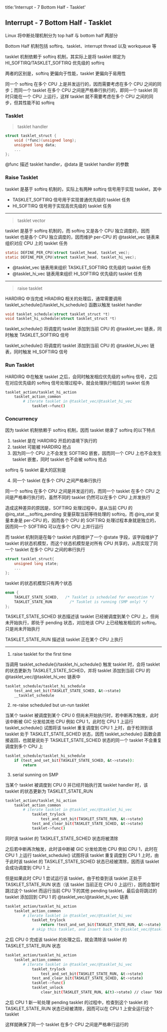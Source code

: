 title:'Interrupt - 7 Bottom Half - Tasklet'
## Interrupt - 7 Bottom Half - Tasklet

Linux 将中断处理机制分为 top half 与 bottom half 两部分

Bottom Half 机制包括 softirq、tasklet、interrupt thread 以及 workqueue 等

tasklet 机制依赖于 softirq 机制，其实际上是将 tasklet 绑定为 HI_SOFTIRQ/TASKLET_SOFTIRQ 优先级的 softirq

两者的区别是，softirq 更偏向于性能，tasklet 更偏向于易用性

同一个 softirq 在多个 CPU 上是并发运行的，因而需要考虑在多个 CPU 之间的同步；而同一个 tasklet 在多个 CPU 之间是严格串行执行的，即同一个 tasklet 同时只能在一个 CPU 上运行，这样 tasklet 就不需要考虑在多个 CPU 之间的同步，但其性能不如 softirq


### Tasklet

> tasklet handler

```c
struct tasklet_struct {
	void (*func)(unsigned long);
	unsigned long data;
	...
};
```

@func 描述 tasklet handler，@data 是 tasklet handler 的参数


### Raise Tasklet

tasklet 是基于 softirq 机制的，实际上有两种 softirq 信号用于实现 tasklet，其中

- TASKLET_SOFTIRQ 信号用于实现普通优先级的 tasklet 任务
- HI_SOFTIRQ 信号用于实现高优先级的 tasklet 任务

---

> tasklet vector

tasklet 是基于 softirq 机制的，而 softirq 又是各个 CPU 独立调度的，因而 tasklet 也是各个 CPU 独立调度的，因而维护 per-CPU 的 @tasklet_vec 链表来组织对应 CPU 上的 tasklet 任务

```c
static DEFINE_PER_CPU(struct tasklet_head, tasklet_vec);
static DEFINE_PER_CPU(struct tasklet_head, tasklet_hi_vec);
```

- @tasklet_vec 链表用来组织 TASKLET_SOFTIRQ 优先级的 tasklet 任务
- @tasklet_hi_vec 链表用来组织 HI_SOFTIRQ 优先级的 tasklet 任务


---

> raise tasklet

HARDIRQ 中当完成 HRADIRQ 相关的处理后，通常需要调用 tasklet_schedule()/tasklet_hi_schedule() 函数以触发 tasklet handler

```c
void tasklet_schedule(struct tasklet_struct *t)
void tasklet_hi_schedule(struct tasklet_struct *t)
```

tasklet_schedule() 将调度的 tasklet 添加到当前 CPU 的 @tasklet_vec 链表，同时触发 TASKLET_SOFTIRQ 信号

tasklet_schedule() 将调度的 tasklet 添加到当前 CPU 的 @tasklet_hi_vec 链表，同时触发 HI_SOFTIRQ 信号


### Run Tasklet

HARDIRQ 中在触发 tasklet 之后，会同时触发相应优先级的 softirq 信号，之后在对应优先级的 softirq 信号处理过程中，就会处理执行相应的 tasklet 任务


```sh
tasklet_action/tasklet_hi_action
    tasklet_action_common
        # iterate tasklet in @tasklet_vec/@tasklet_hi_vec
            tasklet->func()
```


### Concurrency

因为 tasklet 机制依赖于 softirq 机制，因而 tasklet 继承了 softirq 的以下特点

1. tasklet 是在 HARDIRQ 开启的语境下执行的
2. tasklet 可能被 HARDIRQ 抢占
3. 因为同一个 CPU 上不会发生 SOFTIRQ 嵌套，因而同一个 CPU 上也不会发生 tasklet 嵌套，同时 tasklet 也不会被 softirq 抢占


softirq 与 tasklet 最大的区别是

4. 同一个 tasklet 在多个 CPU 之间严格串行执行

同一个 softirq 在多个 CPU 之间是并发运行的，而同一个 tasklet 在多个 CPU 之间是严格串行执行的，虽然不同的 tasklet 仍然可以在多个 CPU 上并发执行


造成这种差异的原因是，SOFTIRQ 处理过程中，是从当前 CPU 的 @irq_stat.__softirq_pending 变量获取当前等待处理的 softirq，而 @irq_stat 变量本身是 per-CPU 的，因而各个 CPU 的 SOFTIRQ 处理过程本身就是独立的，因而同一个 SOFTIRQ 可以在多个 CPU 上并行运行

而 tasklet 机制则是在每个 tasklet 内部维护了一个 @state 字段，该字段维护了 tasklet 的状态机模型，而这个状态机模型是对所有 CPU 共享的，从而实现了同一个 tasklet 在多个 CPU 之间的串行执行

```c
struct tasklet_struct{
	unsigned long state;
	...
};
```

tasklet 的状态机模型只有两个状态

```c
enum {
	TASKLET_STATE_SCHED,   /* Tasklet is scheduled for execution */
	TASKLET_STATE_RUN	     /* Tasklet is running (SMP only) */
};
```

TASKLET_STATE_SCHED 状态描述该 tasklet 已经被调度到某个 CPU 上，但尚未开始执行，即处于 pending 状态，对应地该 CPU 上已经触发相应的 softirq，只是尚未开始执行

TASKLET_STATE_RUN 描述该 tasklet 正在某个 CPU 上执行

----

1. raise tasklet for the first time

当调用 tasklet_schedule()/tasklet_hi_schedule() 触发 tasklet 时，会将 tasklet 的状态更新为 TASKLET_STATE_SCHED，并将 tasklet 添加到当前 CPU 的 @tasklet_vec/@tasklet_hi_vec 链表中

```sh
tasklet_schedule/tasklet_hi_schedule
    test_and_set_bit(TASKLET_STATE_SCHED, &t->state)
    __tasklet_schedule
```


2. re-raise scheduled but un-run tasklet

当某个 tasklet 被调度到某个 CPU 0 但尚未开始执行时，若中断再次触发，此时该中断被 GIC 分发给其他 CPU 例如 CPU 1，此时在 CPU 1 上运行 tasklet_schedule() 试图将该 tasklet 重复调度到 CPU 1 上时，由于检测到该 tasklet 处于 TASKLET_STATE_SCHED 状态，因而 tasklet_schedule() 函数会直接返回，也就是说处于 TASKLET_STATE_SCHED 状态的同一个 tasklet 不会重复调度到多个 CPU 上

```sh
tasklet_schedule/tasklet_hi_schedule
    if (test_and_set_bit(TASKLET_STATE_SCHED, &t->state)):
        return
```


3. serial sunning on SMP

当某个 tasklet 被调度到 CPU 0 并已经开始执行其 tasklet handler 时，该 tasklet 的状态更新为 TASKLET_STATE_RUN

```sh
tasklet_action/tasklet_hi_action
    tasklet_action_common
        # iterate tasklet in @tasklet_vec/@tasklet_hi_vec
            tasklet_trylock
                test_and_set_bit(TASKLET_STATE_RUN, &t->state)
            test_and_clear_bit(TASKLET_STATE_SCHED, &t->state)
            tasklet->func()
```

同时该 tasklet 的 TASKLET_STATE_SCHED 状态将被清除


之后若中断再次触发，此时该中断被 GIC 分发给其他 CPU 例如 CPU 1，此时在 CPU 1 上运行 tasklet_schedule() 试图将该 tasklet 重复调度到 CPU 1 上时，由于此时该 tasklet 的 TASKLET_STATE_SCHED 状态已经被清除，因而该 tasklet 会成功调度到 CPU 1 上


但是如果此时 CPU 1 尝试运行该 tasklet，由于检查到该 tasklet 正处于 TASKLET_STATE_RUN 状态（该 tasklet 当前正在 CPU 0 上运行），因而会暂时跳过这个 tasklet 而运行当前 CPU 下的其他 pending tasklet，最后会将跳过的 tasklet 添加回到 CPU 1 的 @tasklet_vec/@tasklet_hi_vec 链表

```sh
tasklet_action/tasklet_hi_action
    tasklet_action_common
        # iterate tasklet in @tasklet_vec/@tasklet_hi_vec
            tasklet_trylock
                return !test_and_set_bit(TASKLET_STATE_RUN, &t->state) // return false
            # skip this tasklet, and insert back to @tasklet_vec/@tasklet_hi_vec
```


之后 CPU 0 完成该 tasklet 的处理之后，就会清除该 tasklet 的 TASKLET_STATE_RUN 状态

```sh
tasklet_action/tasklet_hi_action
    tasklet_action_common
        # iterate tasklet in @tasklet_vec/@tasklet_hi_vec
            tasklet_trylock
                test_and_set_bit(TASKLET_STATE_RUN, &t->state)
            test_and_clear_bit(TASKLET_STATE_SCHED, &t->state)
            tasklet->func()
            tasklet_unlock
                clear_bit(TASKLET_STATE_RUN, &(t)->state) // clear TASKLET_STATE_RUN
```


之后 CPU 1 新一轮处理 pending tasklet 的过程中，检查到这个 tasklet 的 TASKLET_STATE_RUN 状态已经被清除，因而可以在 CPU 1 上安全运行这个 tasklet

这样就确保了同一个 tasklet 在多个 CPU 之间是严格串行运行的
